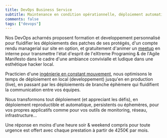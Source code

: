 ```yaml
---
title: DevOps Business Service
subtitle: Maintenance en condition opérationnelle, déploiement automatique continu réseau, processeurs, stockage
comments: false
tags: ["devops"]
---
```


Nos DevOps acharnés proposent formation et developpement personnalisé pour
fluidifier les déploiements des patches de ses protégés, d'un compte rendu
managerial sur site en option, et gratuitement d'animer un
[meetup](https://www.meetup.com/Angouleme-Hack-Dev-Barcamp-1337/) en interne
pour transmettre l'état d'esprit de l'eXtreme Programing & de l'Agile Manifesto
dans le cadre d'une ambiance convivialle et ludique dans une esthétique hacker
local.

Practicien d'une [ingénierie en constant
mouvement](https://blog.yourlabs.org/posts/2020-02-08-bigsudo-extreme-devops-hacking-operations/),
nous optimisons le temps de déploiement en local (developpement) jusqu'en en
production (live), en passant par les déploiements de branche éphèmere qui
fluidifient la communication entre vos équipes.

Nous transformons tout déploiement (et appreciant les défis), en déploiement
reproductible et automatique, persistents ou éphemères, pour vos propres
applicatifs comme pour vos outils de monitoring, réseau, infrastructure...

Une réponse en moins d'une heure soir & weekend compris pour toute urgence
est offert avec chaque prestation à partir de 4250€ par mois.
